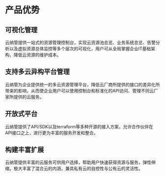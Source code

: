 # 产品优势
## 可视化管理
云纳管提供一站式的资源管理控制台，实现云资源池总览、业务系统总览、告警分析以及虚拟资源总体监控等多个层次的可视化，用户可从全局掌握企业IT基础架构，降低云资源的维护成本。
## 支持多云异构平台管理
云纳管为企业提供统一的多云资源管理平台，降低云厂商所提供的接口的差异化所带来的影响，从而使企业用户可以使用控制台和标准化的API访问、管理不同云厂家所提供的云服务。
## 开放式平台
云纳管提供了API/SDK以及terraform等多种开源的接入方案，允许合作伙伴在API接口之上，进行更为丰富的服务开发和整合。
## 构建丰富扩展
云纳管提供丰富的云服务可供用户选择，帮助用户快速获得资源与服务，弹性伸缩，极大丰富了混合云的内涵，兼具私有云的自控性与公有云的灵活性。
